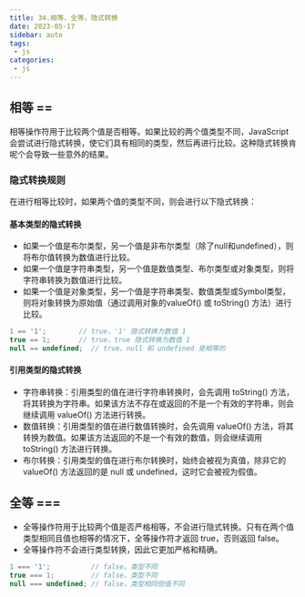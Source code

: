 ```yaml
---
title: 34.相等、全等，隐式转换
date: 2023-05-17
sidebar: auto
tags:
 - js
categories:
 - js
---
```


## 相等 ==
相等操作符用于比较两个值是否相等。如果比较的两个值类型不同，JavaScript会尝试进行隐式转换，使它们具有相同的类型，然后再进行比较。这种隐式转换肯呢个会导致一些意外的结果。
### 隐式转换规则
在进行相等比较时，如果两个值的类型不同，则会进行以下隐式转换：<br />
#### 基本类型的隐式转换
- 如果一个值是布尔类型，另一个值是非布尔类型（除了null和undefined），则将布尔值转换为数值进行比较。
- 如果一个值是字符串类型，另一个值是数值类型、布尔类型或对象类型，则将字符串转换为数值进行比较。
- 如果一个值是对象类型，另一个值是字符串类型、数值类型或Symbol类型，则将对象转换为原始值（通过调用对象的valueOf() 或 toString() 方法）进行比较。
```js
1 == '1';        // true，'1' 隐式转换为数值 1
true == 1;       // true，true 隐式转换为数值 1
null == undefined;  // true，null 和 undefined 是相等的
```
#### 引用类型的隐式转换
- 字符串转换：引用类型的值在进行字符串转换时，会先调用 toString() 方法，将其转换为字符串。如果该方法不存在或返回的不是一个有效的字符串，则会继续调用 valueOf() 方法进行转换。
- 数值转换：引用类型的值在进行数值转换时，会先调用 valueOf() 方法，将其转换为数值。如果该方法返回的不是一个有效的数值，则会继续调用 toString() 方法进行转换。
- 布尔转换：引用类型的值在进行布尔转换时，始终会被视为真值，除非它的 valueOf() 方法返回的是 null 或 undefined，这时它会被视为假值。

## 全等 ===
- 全等操作符用于比较两个值是否严格相等，不会进行隐式转换。只有在两个值类型相同且值也相等的情况下，全等操作符才返回 true，否则返回 false。
- 全等操作符不会进行类型转换，因此它更加严格和精确。
```js
1 === '1';          // false，类型不同
true === 1;         // false，类型不同
null === undefined; // false，类型相同但值不同
```

